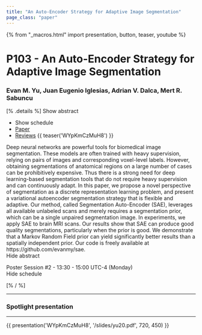 ```yaml
---
title: "An Auto-Encoder Strategy for Adaptive Image Segmentation"
page_class: "paper"
---
```


{% from "_macros.html" import presentation, button, teaser, youtube %}

# P103 - An Auto-Encoder Strategy for Adaptive Image Segmentation

### Evan M. Yu, Juan Eugenio Iglesias, Adrian V. Dalca, Mert R. Sabuncu

[% .details %]
<a class="toggle_visibility" data-selector=".abstract" data-level="3">Show abstract</a>
- <a class="toggle_visibility" data-selector=".schedule" data-level="3">Show schedule</a>
- <a href="https://openreview.net/pdf?id=J1-4vNudWo">Paper</a>
- <a href="https://openreview.net/forum?id=J1-4vNudWo">Reviews</a>
{{ teaser('WYpKmCzMuH8') }}

<p>
    <span class="abstract">
        Deep neural networks are powerful tools for biomedical image segmentation. These models are often trained with heavy supervision, relying on pairs of images and corresponding voxel-level labels. However, obtaining segmentations of anatomical regions on a large number of cases can be prohibitively expensive. Thus there is a strong need for deep learning-based segmentation tools that do not require heavy supervision and can continuously adapt. In this paper, we propose a novel perspective of segmentation as a discrete representation learning problem, and present a variational autoencoder segmentation strategy that is flexible and adaptive. Our method, called Segmentation Auto-Encoder (SAE), leverages all available unlabeled scans and merely requires a segmentation prior, which can be a single unpaired segmentation image. In experiments, we apply SAE to brain MRI scans. Our results show that SAE can produce good quality segmentations, particularly when the prior is good. We demonstrate that a Markov Random Field prior can yield significantly better results than a spatially independent prior. Our code is freely available at https://github.com/evanmy/sae. 
        <br>
        <span class="actions"><a class="toggle_visibility" data-level="2">Hide abstract</a></span>
    </span>
</p>

<p>
    <span class="schedule">
        Poster Session #2  - 13:30 - 15:00 UTC-4 (Monday)
        <br>
        <span class="actions"><a class="toggle_visibility" data-level="2">Hide schedule</a></span>
    </span>
</p>

<!-- {{ button("Access paper channel", "https://chat.midl.io/channel/p103") }} -->
[% / %]

---

### Spotlight presentation

---

{{ presentation('WYpKmCzMuH8', '/slides/yu20.pdf', 720, 450) }}
